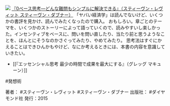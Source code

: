 [![](https://images-fe.ssl-images-amazon.com/images/I/51IoEalGoXL._SL160_.jpg)](http://www.amazon.co.jp/exec/obidos/ASIN/4478029067/choiyaki81-22/ref=nosim)
[『0ベース思考—どんな難問もシンプルに解決できる』（スティーヴン・レヴィット スティーヴン・ダブナー）](http://www.amazon.co.jp/exec/obidos/ASIN/4478029067/choiyaki81-22/ref=nosim)
「ヤバい経済学」は読んでないけど、いくつかの書評を見かけ、読んでみたくなったので購入。
おもしろい。章ごとのテーマを、いくつかのストーリーによって語っていくので、読みやすいし楽しかった。インセンティブをベースに、問いを問い直したり、当たり前と思うようなことを、ほんとにそうなのかさぐってみたり、やめてみたり。
思考法はすぐにかえることはできひんかもやけど、なにか考えるときには、本書の内容を意識していきたい。

- [[『エッセンシャル思考 最少の時間で成果を最大にする』（グレッグ マキューン）]]

#発想術 

著者： #スティーヴン・レヴィット #スティーヴン・ダブナー 
出版社： #ダイヤモンド社
発行：2015
